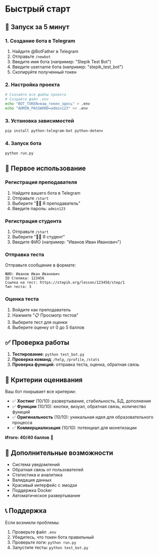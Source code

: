# Быстрый старт

## 🚀 Запуск за 5 минут

### 1. Создание бота в Telegram

1. Найдите @BotFather в Telegram
2. Отправьте `/newbot`
3. Введите имя бота (например: "Stepik Test Bot")
4. Введите username бота (например: "stepik_test_bot")
5. Скопируйте полученный токен

### 2. Настройка проекта

```bash
# Скачайте все файлы проекта
# Создайте файл .env
echo "BOT_TOKEN=ваш_токен_здесь" > .env
echo "ADMIN_PASSWORD=admin123" >> .env
```

### 3. Установка зависимостей

```bash
pip install python-telegram-bot python-dotenv
```

### 4. Запуск бота

```bash
python run.py
```

## 📱 Первое использование

### Регистрация преподавателя

1. Найдите вашего бота в Telegram
2. Отправьте `/start`
3. Выберите "👨‍🏫 Я преподаватель"
4. Введите пароль: `admin123`

### Регистрация студента

1. Отправьте `/start`
2. Выберите "👨‍🎓 Я студент"
3. Введите ФИО (например: "Иванов Иван Иванович")

### Отправка теста

Отправьте сообщение в формате:
```
ФИО: Иванов Иван Иванович
ID Степика: 123456
Ссылка на тест: https://stepik.org/lesson/123456/step/1
Тип теста: 3
```

### Оценка теста

1. Войдите как преподаватель
2. Нажмите "📋 Просмотр тестов"
3. Выберите тест для оценки
4. Выберите оценку от 0 до 5 баллов

## ✅ Проверка работы

1. **Тестирование**: `python test_bot.py`
2. **Проверка команд**: `/help`, `/profile`, `/stats`
3. **Проверка функций**: отправка теста, оценка, обратная связь

## 🎯 Критерии оценивания

Ваш бот покрывает все критерии:

- ✅ **Хостинг** (10/10): развертывание, стабильность, БД, дополнения
- ✅ **Функции** (10/10): кнопки, визуал, обратная связь, количество функций
- ✅ **Оригинальность** (10/10): уникальная идея для образовательного процесса
- ✅ **Коммерциализация** (10/10): потенциал для монетизации

**Итого: 40/40 баллов** 🎉

## 🔧 Дополнительные возможности

- Система уведомлений
- Обратная связь от пользователей
- Статистика и аналитика
- Валидация данных
- Красивый интерфейс с эмодзи
- Поддержка Docker
- Автоматическое развертывание

## 📞 Поддержка

Если возникли проблемы:
1. Проверьте файл `.env`
2. Убедитесь, что токен бота правильный
3. Проверьте логи: `python run.py`
4. Запустите тесты: `python test_bot.py`


